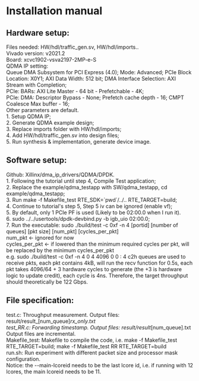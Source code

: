# Installation manual

## Hardware setup:

<p>Files needed: HW/hdl/traffic_gen.sv, HW/hdl/imports..<br>
Vivado version: v2021.2<br>
Board: xcvc1902-vsva2197-2MP-e-S<br>
QDMA IP setting: <br>
  Queue DMA Subsystem for PCI Express (4.0); Mode: Advanced; PCIe Block Location: X0Y1; AXI Data Width: 512 bit; DMA Interface Selection: AXI Stream with Completion; <br>
  PCIe: BARs: AXI Lite Master - 64 bit - Prefetchable - 4K;<br>
  PCIe: DMA: Descriptor Bypass - None; Prefetch cache depth - 16; CMPT Coalesce Max buffer - 16;<br>
  Other parameters are default.<br>
1. Setup QDMA IP;<br>
2. Generate QDMA example design;<br>
3. Replace imports folder with HW/hdl/imports;<br>
4. Add HW/hdl/traffic_gen.sv into design files;<br>
5. Run synthesis & implementation, generate device image.</p>

## Software setup:

<p>Github: Xillinx/dma_ip_drivers/QDMA/DPDK.<br>
1. Following the tutorial until step 4, Compile Test application;<br>
2. Replace the example/qdma_testapp with SW/qdma_testapp, cd example/qdma_testapp;<br>
3. Run make -f Makefile_test RTE_SDK=`pwd`/../.. RTE_TARGET=build;<br>
4. Continue to tutorial's step 5, Step 5 iv can be ignored (enable vf);<br>
5. By default, only 1 PCIe PF is used (Likely to be 02:00.0 when I run it).<br>
6. sudo ../../usertools/dpdk-devbind.py -b igb_uio 02:00.0;<br>
7. Run the executable: sudo ./build/test -c 0xf -n 4 [portid] [number of queues] [pkt size] [num_pkt] [cycles_per_pkt]<br>
        num_pkt <- ignored for now<br>
        cycles_per_pkt <- if lowered than the minimum required cycles per pkt, will be replaced by the minimum cycles_per_pkt<br>
        e.g. sudo ./build/test -c 0xf -n 4 0 4 4096 0 0 : 4 c2h queues are used to receive pkts, each pkt contains 4kB, will run the recv function for 0.5s, each pkt takes 4096/64 + 3 hardware cycles to generate (the +3 is hardware logic to update credit), each cycle is 4ns. Therefore, the target throughput should theoretically be 122 Gbps.</p>

## File specification:

test.c: Throughput measurement. Output files: result/result_\[num_queue\]_rx_only.txt<br>
test_RR.c: Forwarding timestamp. Output files: result/result_\[num_queue\].txt<br>
Output files are incremental.<br>
Makefile_test: Makefile to compile the code, i.e. make -f Makefile_test RTE_TARGET=build; make -f Makefile_test RR RTE_TARGET=build<br>
run.sh: Run experiment with different packet size and processor mask configuration.<br>
Notice: the --main-lcoreid needs to be the last lcore id, i.e. if running with 12 lcores, the main lcoreid needs to be 11.

